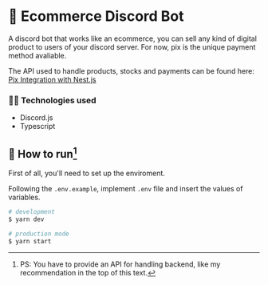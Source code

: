 # 🛒 Ecommerce Discord Bot
A discord bot that works like an ecommerce, you can sell any kind of digital product to users of your discord server.
For now, pix is the unique payment method avaliable.

The API used to handle products, stocks and payments can be found here: [Pix Integration with Nest.js](https://github.com/https-eduardo/pix-integration)

### 👩‍💻 Technologies used
- Discord.js
- Typescript

## 🚀 How to run[^1]

First of all, you'll need to set up the enviroment.

Following the `.env.example`, implement `.env` file and insert the values of variables.

[^1]: PS: You have to provide an API for handling backend, like my recommendation in the top of this text.
```bash
# development
$ yarn dev

# production mode
$ yarn start
```

